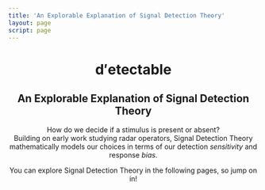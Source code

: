 ```yaml
---
title: 'An Explorable Explanation of Signal Detection Theory'
layout: page
script: page
---
```


<header class="det-index-header">
  <hgroup class="det-index-titles">
    <h1 class="det-index-title">
      <span class="detectable"><span class="math-var">d′</span>ete<span class="math-var">c</span>table</span>
    </h1>
    <h2 class="det-index-subtitle">An Explorable Explanation of Signal Detection Theory</h2>
  </hgroup>
  <div class="det-index-demo">
    <rdk-task running count="150" coherence="0.5" trials="1" probability="1" duration="Infinity" wait="0" iti="0"></rdk-task>
  </div>
  <p class="det-index-lead">
    How do we decide if a stimulus is present or absent?<br>
    Building on early work studying radar operators, Signal Detection Theory mathematically models
    our choices in terms of our detection <em>sensitivity</em> and response <em>bias</em>.
  </p>
  <p class="det-index-lead">
    You can explore Signal Detection Theory in the following pages, so jump on in!
  </p>
</header>
